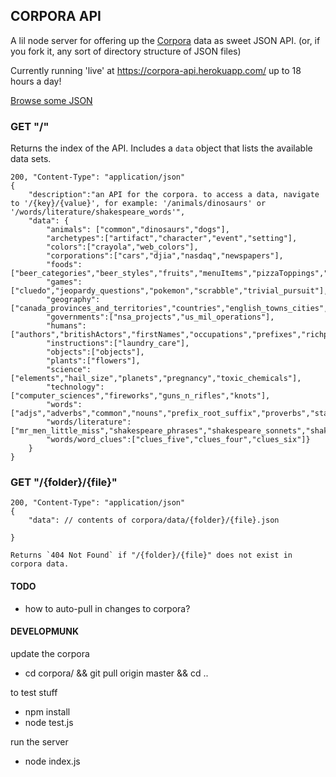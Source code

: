 CORPORA API
----------------

A lil node server for offering up the [Corpora](https://github.com/dariusk/corpora) data as sweet JSON API. (or, if you fork it, any sort of directory structure of JSON files)

Currently running 'live' at https://corpora-api.herokuapp.com/ up to 18 hours a day!

[Browse some JSON](http://coleww.github.io/corpora-api/)


### GET "/"

Returns the index of the API. Includes a `data` object that lists the available data sets.

    200, "Content-Type": "application/json"
    {
        "description":"an API for the corpora. to access a data, navigate to '/{key}/{value}', for example: '/animals/dinosaurs' or '/words/literature/shakespeare_words'",
        "data": {
            "animals": ["common","dinosaurs","dogs"],
            "archetypes":["artifact","character","event","setting"],
            "colors":["crayola","web_colors"],
            "corporations":["cars","djia","nasdaq","newspapers"],
            "foods":["beer_categories","beer_styles","fruits","menuItems","pizzaToppings","sandwiches","vegetables"],
            "games":["cluedo","jeopardy_questions","pokemon","scrabble","trivial_pursuit"],
            "geography":["canada_provinces_and_territories","countries","english_towns_cities","rivers","us_cities","venues"],
            "governments":["nsa_projects","us_mil_operations"],
            "humans":["authors","britishActors","firstNames","occupations","prefixes","richpeople","spanishFirstNames","spanishLastNames","spinalTapDrummers","suffixes","us_presidents","wrestlers"],
            "instructions":["laundry_care"],
            "objects":["objects"],
            "plants":["flowers"],
            "science":["elements","hail_size","planets","pregnancy","toxic_chemicals"],
            "technology":["computer_sciences","fireworks","guns_n_rifles","knots"],
            "words":["adjs","adverbs","common","nouns","prefix_root_suffix","proverbs","states_of_drunkenness","us_president_quotes","verbs"],
            "words/literature":["mr_men_little_miss","shakespeare_phrases","shakespeare_sonnets","shakespeare_words"],
            "words/word_clues":["clues_five","clues_four","clues_six"]}
        }
    }

### GET "/{folder}/{file}"
    200, "Content-Type": "application/json"
    {
        "data": // contents of corpora/data/{folder}/{file}.json

    }

    Returns `404 Not Found` if "/{folder}/{file}" does not exist in corpora data.


#### TODO

- how to auto-pull in changes to corpora?

#### DEVELOPMUNK
update the corpora
- cd corpora/ && git pull origin master && cd ..

to test stuff
- npm install
- node test.js

run the server
- node index.js

